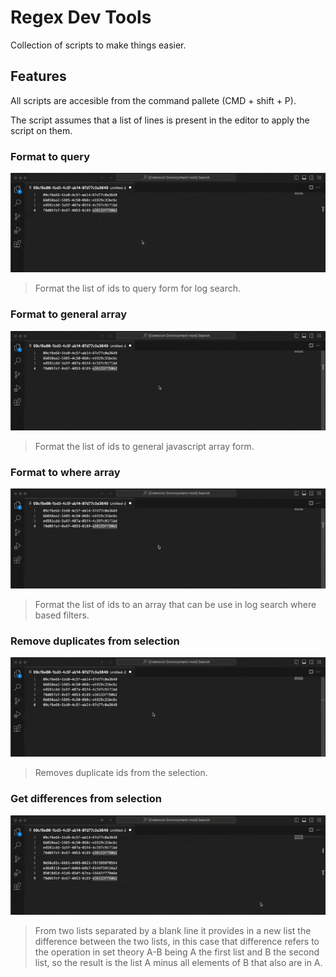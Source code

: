 # Regex Dev Tools

Collection of scripts to make things easier.

## Features

All scripts are accesible from the command pallete (CMD + shift + P).

The script assumes that a list of lines is present in the editor to apply the script on them.

### Format to query

![format to query](gif/format_to_query.gif)

> Format the list of ids to query form for log search.

### Format to general array

![format to general array](gif/format_to_general_array.gif)

> Format the list of ids to general javascript array form.

### Format to where array

![format to where query](gif/format_to_where_array.gif)

> Format the list of ids to an array that can be use in log search where based filters.

### Remove duplicates from selection

![remove duplicates from selection](gif/remove_duplicates_from_selection.gif)

> Removes duplicate ids from the selection.

### Get differences from selection

![get differences from selection](gif/get_difference_from_selection.gif)

> From two lists separated by a blank line it provides in a new list the difference between the two lists, in this case that difference refers to the operation in set theory A-B being A the first list and B the second list, so the result is the list A minus all elements of B that also are in A.
